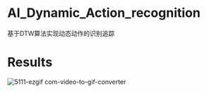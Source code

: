 # AI_Dynamic_Action_recognition
基于DTW算法实现动态动作的识别追踪
# Results   
![5111-ezgif com-video-to-gif-converter](https://github.com/Caesar-xxx/AI_Dynamic_Action_recognition/assets/73376073/189a1c80-3577-44c9-8b81-f15bded66aa2)

